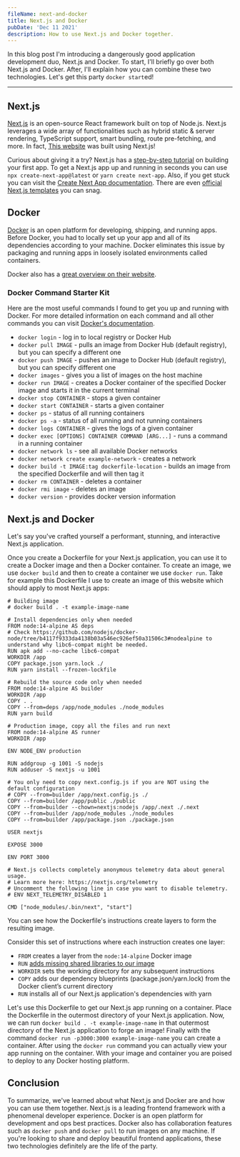 ```yaml
---
fileName: next-and-docker
title: Next.js and Docker
pubDate: 'Dec 11 2021'
description: How to use Next.js and Docker together.
---
```


In this blog post I'm introducing a dangerously good application development duo, Next.js and Docker. To start, I'll briefly go over both Next.js and Docker. After, I'll explain how you can combine these two technologies. Let's get this party `docker start`ed!

---

## Next.js

[Next.js](https://nextjs.org/) is an open-source React framework built on top of Node.js. Next.js leverages a wide array of functionalities such as hybrid static & server rendering, TypeScript support, smart bundling, route pre-fetching, and more. In fact, [This website](https://github.com/maxdemaio/max-nextjs) was built using Next.js!

Curious about giving it a try? Next.js has a [step-by-step tutorial](https://nextjs.org/learn/basics/create-nextjs-app) on building your first app. To get a Next.js app up and running in seconds you can use `npx create-next-app@latest` or `yarn create next-app`. Also, if you get stuck you can visit the [Create Next App documentation](https://nextjs.org/docs/api-reference/create-next-app). There are even [official Next.js templates](https://github.com/vercel/next.js/tree/canary/examples) you can snag.

## Docker

[Docker](https://www.docker.com/) is an open platform for developing, shipping, and running apps. Before Docker, you had to locally set up your app and all of its dependencies according to your machine. Docker eliminates this issue by packaging and running apps in loosely isolated environments called containers.

Docker also has a [great overview on their website](https://docs.docker.com/get-started/overview/).

### Docker Command Starter Kit

Here are the most useful commands I found to get you up and running with Docker. For more detailed information on each command and all other commands you can visit [Docker's documentation](https://docs.docker.com/engine/reference/commandline/docker/).

- `docker login` - log in to local registry or Docker Hub
- `docker pull IMAGE` - pulls an image from Docker Hub (default registry), but you can specify a different one
- `docker push IMAGE` - pushes an image to Docker Hub (default registry), but you can specify different one
- `docker images` - gives you a list of images on the host machine
- `docker run IMAGE` - creates a Docker container of the specified Docker image and starts it in the current terminal
- `docker stop CONTAINER` - stops a given container
- `docker start CONTAINER` - starts a given container
- `docker ps` - status of all running containers
- `docker ps -a` - status of all running and not running containers
- `docker logs CONTAINER` - gives the logs of a given container
- `docker exec [OPTIONS] CONTAINER COMMAND [ARG...]` - runs a command in a running container
- `docker network ls` - see all available Docker networks
- `docker network create example-network` - creates a network
- `docker build -t IMAGE:tag dockerfile-location` - builds an image from the specified Dockerfile and will then tag it
- `docker rm CONTAINER` - deletes a container
- `docker rmi image` - deletes an image
- `docker version` - provides docker version information

## Next.js and Docker

Let's say you've crafted yourself a performant, stunning, and interactive Next.js application.

Once you create a Dockerfile for your Next.js application, you can use it to create a Docker image and then a Docker container. To create an image, we use `docker build` and then to create a container we use `docker run`. Take for example this Dockerfile I use to create an image of this website which should apply to most Next.js apps:

```docker
# Building image
# docker build . -t example-image-name

# Install dependencies only when needed
FROM node:14-alpine AS deps
# Check https://github.com/nodejs/docker-node/tree/b4117f9333da4138b03a546ec926ef50a31506c3#nodealpine to understand why libc6-compat might be needed.
RUN apk add --no-cache libc6-compat
WORKDIR /app
COPY package.json yarn.lock ./
RUN yarn install --frozen-lockfile

# Rebuild the source code only when needed
FROM node:14-alpine AS builder
WORKDIR /app
COPY . .
COPY --from=deps /app/node_modules ./node_modules
RUN yarn build

# Production image, copy all the files and run next
FROM node:14-alpine AS runner
WORKDIR /app

ENV NODE_ENV production

RUN addgroup -g 1001 -S nodejs
RUN adduser -S nextjs -u 1001

# You only need to copy next.config.js if you are NOT using the default configuration
# COPY --from=builder /app/next.config.js ./
COPY --from=builder /app/public ./public
COPY --from=builder --chown=nextjs:nodejs /app/.next ./.next
COPY --from=builder /app/node_modules ./node_modules
COPY --from=builder /app/package.json ./package.json

USER nextjs

EXPOSE 3000

ENV PORT 3000

# Next.js collects completely anonymous telemetry data about general usage.
# Learn more here: https://nextjs.org/telemetry
# Uncomment the following line in case you want to disable telemetry.
# ENV NEXT_TELEMETRY_DISABLED 1

CMD ["node_modules/.bin/next", "start"]
```

You can see how the Dockerfile's instructions create layers to form the resulting image.

Consider this set of instructions where each instruction creates one layer:

- `FROM` creates a layer from the `node:14-alpine` Docker image
- `RUN` [adds missing shared libraries to our image](https://github.com/nodejs/docker-node/tree/b4117f9333da4138b03a546ec926ef50a31506c3#nodealpine)
- `WORKDIR` sets the working directory for any subsequent instructions
- `COPY` adds our dependency blueprints (package.json/yarn.lock) from the Docker client’s current directory
- `RUN` installs all of our Next.js application's dependencies with yarn

Let's use this Dockerfile to get our Next.js app running on a container. Place the Dockerfile in the outermost directory of your Next.js application. Now, we can run `docker build . -t example-image-name` in that outermost directory of the Next.js application to forge an image! Finally with the command `docker run -p3000:3000 example-image-name` you can create a container. After using the `docker run` command you can actually view your app running on the container. With your image and container you are poised to deploy to any Docker hosting platform.

## Conclusion

To summarize, we've learned about what Next.js and Docker are and how you can use them together. Next.js is a leading frontend framework with a phenomenal developer experience. Docker is an open platform for development and ops best practices. Docker also has collaboration features such as `docker push` and `docker pull` to run images on any machine. If you're looking to share and deploy beautiful frontend applications, these two technologies definitely are the life of the party.
